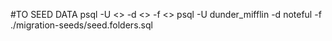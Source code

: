 #TO SEED DATA
     psql -U <> -d <> -f <>
     psql -U dunder_mifflin -d noteful -f ./migration-seeds/seed.folders.sql
